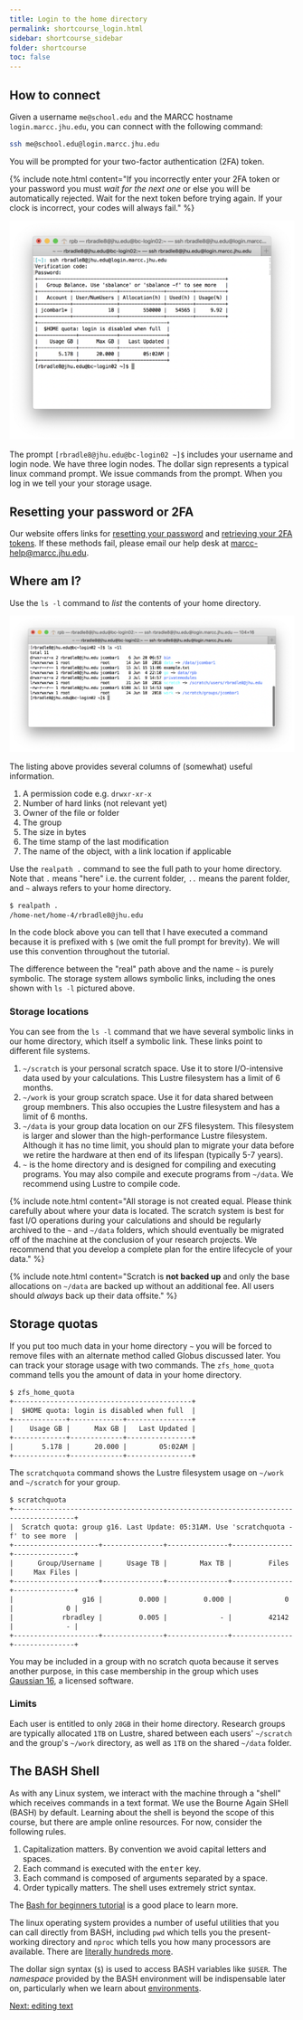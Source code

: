 ```yaml
---
title: Login to the home directory
permalink: shortcourse_login.html
sidebar: shortcourse_sidebar
folder: shortcourse
toc: false
---
```


## How to connect

Given a username `me@school.edu` and the MARCC hostname `login.marcc.jhu.edu`, you can connect with the following command:

~~~ bash
ssh me@school.edu@login.marcc.jhu.edu
~~~

You will be prompted for your two-factor authentication (2FA) token.

{% include note.html content="If you incorrectly enter your 2FA token or your password you must *wait for the next one* or else you will be automatically rejected. Wait for the next token before trying again. If your clock is incorrect, your codes will always fail." %}


![logging in for the first time](figs/snap-connect-1.png)

The prompt `[rbradle8@jhu.edu@bc-login02 ~]$` includes your username and login node. We have three login nodes. The dollar sign represents a typical linux command prompt. We issue commands from the prompt. When you log in we tell your your storage usage.

## Resetting your password or 2FA

Our website offers links for [resetting your password](https://password.marcc.jhu.edu/?action=sendtoken) and [retrieving your 2FA tokens](https://password.marcc.jhu.edu/?action=qrretrieve). If these methods fail, please email our help desk at [marcc-help@marcc.jhu.edu](mailto:marcc-help).

## Where am I?

Use the `ls -l` command to *list* the contents of your home directory.

![listing the contents of our home directory](figs/snap-connect-2.png)

The listing above provides several columns of (somewhat) useful information. 

1. A permission code e.g. `drwxr-xr-x`
2. Number of hard links (not relevant yet)
3. Owner of the file or folder
4. The group
5. The size in bytes
6. The time stamp of the last modification
7. The name of the object, with a link location if applicable

Use the `realpath .` command to see the full path to your home directory. Note that `.` means "here" i.e. the current folder, `..` means the parent folder, and `~` always refers to your home directory.

~~~ bash
$ realpath .
/home-net/home-4/rbradle8@jhu.edu
~~~

In the code block above you can tell that I have executed a command because it is prefixed with `$` (we omit the full prompt for brevity). We will use this convention throughout the tutorial.

The difference between the "real" path above and the name `~` is purely symbolic. The storage system allows symbolic links, including the ones shown with `ls -l` pictured above.

### Storage locations

You can see from the `ls -l` command that we have several symbolic links in our home directory, which itself a symbolic link. These links point to different file systems.

1. `~/scratch` is your personal scratch space. Use it to store I/O-intensive data used by your calculations. This Lustre filesystem has a limit of 6 months.
2. `~/work` is your group scratch space. Use it for data shared between group membners. This also occupies the Lustre filesystem and has a limit of 6 months.
3. `~/data` is your group data location on our ZFS filesystem. This filesystem is larger and slower than the high-performance Lustre filesystem. Although it has no time limit, you should plan to migrate your data before we retire the hardware at then end of its lifespan (typically 5-7 years).
4. `~` is the home directory and is designed for compiling and executing programs. You may also compile and execute programs from `~/data`. We recommend using Lustre to compile code.

{% include note.html content="All storage is not created equal. Please think carefully about where your data is located. The scratch system is best for fast I/O operations during your calculations and should be regularly archived to the `~` and `~/data` folders, which should eventually be migrated off of the machine at the conclusion of your research projects. We recommend that you develop a complete plan for the entire lifecycle of your data." %}

{% include note.html content="Scratch is **not backed up** and only the base allocations on `~/data` are backed up without an additional fee. All users should *always* back up their data offsite." %}

## Storage quotas

If you put too much data in your home directory `~` you will be forced to remove files with an alternate method called Globus discussed later. You can track your storage usage with two commands. The `zfs_home_quota` command tells you the amount of data in your home directory.

~~~
$ zfs_home_quota 
+--------------------------------------------+
|  $HOME quota: login is disabled when full  |
+-------------+-------------+----------------+
|    Usage GB |      Max GB |   Last Updated |
+-------------+-------------+----------------+
|       5.178 |      20.000 |        05:02AM |
+-------------+-------------+----------------+
~~~

The `scratchquota` command shows the Lustre filesystem usage on `~/work` and `~/scratch` for your group.

~~~
$ scratchquota
+-------------------------------------------------------------------------------------+
|  Scratch quota: group g16. Last Update: 05:31AM. Use 'scratchquota -f' to see more  |
+---------------------+---------------+---------------+---------------+---------------+
|      Group/Username |      Usage TB |        Max TB |         Files |     Max Files |
+---------------------+---------------+---------------+---------------+---------------+
|                 g16 |         0.000 |         0.000 |             0 |             0 |
|            rbradley |         0.005 |             - |         42142 |             - |
+---------------------+---------------+---------------+---------------+---------------+
~~~

You may be included in a group with no scratch quota because it serves another purpose, in this case membership in the group which uses [Gaussian 16](https://gaussian.com/gaussian16/), a licensed software.

### Limits

Each user is entitled to only `20GB` in their home directory. Research groups are typically allocated `1TB` on Lustre, shared between each users' `~/scratch` and the group's `~/work` directory, as well as `1TB` on the shared `~/data` folder. 

## The BASH Shell

As with any Linux system, we interact with the machine through a "shell" which receives commands in a text format. We use the Bourne Again SHell (BASH) by default. Learning about the shell is beyond the scope of this course, but there are ample online resources. For now, consider the following rules.

1. Capitalization matters. By convention we avoid capital letters and spaces.
2. Each command is executed with the <kbd>enter</kbd> key. 
3. Each command is composed of arguments separated by a space. 
4. Order typically matters. The shell uses extremely strict syntax.

The [Bash for beginners tutorial](https://www.tldp.org/LDP/Bash-Beginners-Guide/html/) is a good place to learn more.

The linux operating system provides a number of useful utilities that you can call directly from BASH, including `pwd` which tells you the present-working directory and `nproc` which tells you how many processors are available. There are [literally hundreds more](https://dev.to/awwsmm/101-bash-commands-and-tips-for-beginners-to-experts-30je).

The dollar sign syntax (`$`) is used to access BASH variables like `$USER`. The *namespace* provided by the BASH environment will be indispensable later on, particularly when we learn about [environments](shortcourse_modules.html).

<a class="btn btn-primary" href="shortcourse_text.html">Next: editing text</a>
